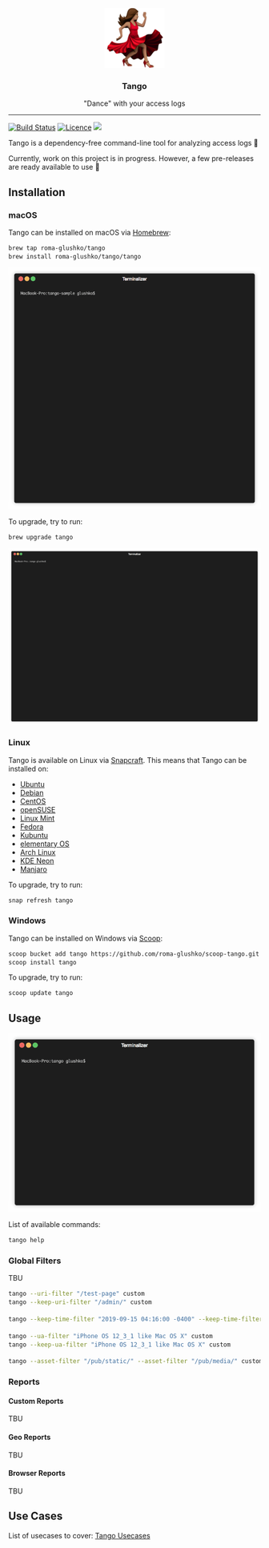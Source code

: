 <p align="center">
  <img alt="Tango Logo" src="https://raw.githubusercontent.com/roma-glushko/tango/master/doc/tango-logo.png" height="120" />
  <h3 align="center">Tango</h3>
  <p align="center">"Dance" with your access logs</p>
</p>

---

<p align="center">
  
  [![Build Status](https://travis-ci.org/roma-glushko/tango.svg?branch=master)](https://travis-ci.org/roma-glushko/tango)
  [![Licence](https://img.shields.io/github/license/roma-glushko/tango)](https://github.com/roma-glushko/tango/blob/master/LICENSE)
  <img src="https://img.shields.io/badge/WIP-Work%20In%20Progress-yellow.svg" />
</p>

Tango is a dependency-free command-line tool for analyzing access logs 💃

Currently, work on this project is in progress. 
However, a few pre-releases are ready available to use 🎉

## Installation

### macOS

Tango can be installed on macOS via <a href="https://brew.sh/">Homebrew</a>:

```bash
brew tap roma-glushko/tango
brew install roma-glushko/tango/tango
```

<p align="center">
    <img src="https://raw.githubusercontent.com/roma-glushko/tango/master/doc/tango-install-homebrew.gif" />
</p>

To upgrade, try to run:

```bash
brew upgrade tango
```

<p align="center">
    <img src="https://raw.githubusercontent.com/roma-glushko/tango/master/doc/tango-upgrade-homebrew.gif" />
</p>

### Linux

Tango is available on Linux via <a href="https://snapcraft.io/tango">Snapcraft</a>.
This means that Tango can be installed on:

- <a href="https://snapcraft.io/install/tango/ubuntu">Ubuntu</a>
- <a href="https://snapcraft.io/install/tango/debian">Debian</a>
- <a href="https://snapcraft.io/install/tango/centos">CentOS</a>
- <a href="https://snapcraft.io/install/tango/opensuse">openSUSE</a>
- <a href="https://snapcraft.io/install/tango/mint">Linux Mint</a>
- <a href="https://snapcraft.io/install/tango/fedora">Fedora</a>
- <a href="https://snapcraft.io/install/tango/kubuntu">Kubuntu</a>
- <a href="https://snapcraft.io/install/tango/elementary">elementary OS</a>
- <a href="https://snapcraft.io/install/tango/arch">Arch Linux</a>
- <a href="https://snapcraft.io/install/tango/kde-neon">KDE Neon</a>
- <a href="https://snapcraft.io/install/tango/manjaro">Manjaro</a>

To upgrade, try to run:

```bash
snap refresh tango
```

### Windows

Tango can be installed on Windows via <a href="https://scoop.sh/">Scoop</a>:

```bash
scoop bucket add tango https://github.com/roma-glushko/scoop-tango.git
scoop install tango
```

To upgrade, try to run:

```bash
scoop update tango
```

## Usage

<p align="center">
    <img src="https://raw.githubusercontent.com/roma-glushko/tango/master/doc/tango.gif" />
</p>

List of available commands:

```bash
tango help
```

### Global Filters

TBU

```bash
tango --uri-filter "/test-page" custom
tango --keep-uri-filter "/admin/" custom

tango --keep-time-filter "2019-09-15 04:16:00 -0400" --keep-time-filter "2019-09-15 04:35:00 -0400" custom

tango --ua-filter "iPhone OS 12_3_1 like Mac OS X" custom
tango --keep-ua-filter "iPhone OS 12_3_1 like Mac OS X" custom

tango --asset-filter "/pub/static/" --asset-filter "/pub/media/" custom
```

### Reports

#### Custom Reports

TBU

#### Geo Reports

TBU

#### Browser Reports

TBU

## Use Cases

List of usecases to cover: <a href="https://github.com/roma-glushko/tango/blob/master/doc/use-cases.md">Tango Usecases</a>